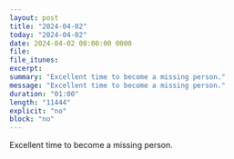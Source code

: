 ```yaml
---
layout: post
title: "2024-04-02"
today: "2024-04-02"
date: 2024-04-02 00:00:00 0000
file:
file_itunes:
excerpt:
summary: "Excellent time to become a missing person."
message: "Excellent time to become a missing person."
duration: "01:00"
length: "11444"
explicit: "no"
block: "no"
---
```

Excellent time to become a missing person.

